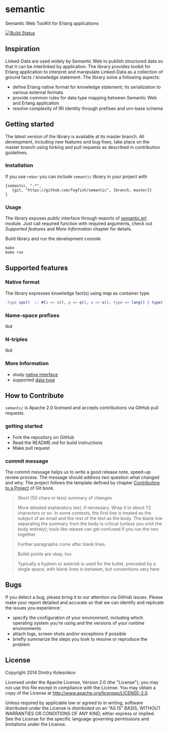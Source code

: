 # semantic

Semantic Web ToolKit for Erlang applications

[![Build Status](https://secure.travis-ci.org/fogfish/semantic.svg?branch=master)](http://travis-ci.org/fogfish/semantic)

## Inspiration

Linked-Data are used widely by Semantic Web to publish structured data so that it can be interlinked by application. The library provides toolkit for Erlang application to interpret and manipulate Linked-Data as a collection of ground facts / knowledge statement. The library solve a following aspects:
* define Erlang native format for knowledge statement; its serialization to various external formats
* provide common rules for data type mapping between Semantic Web and Erlang application
* resolve complexity of IRI identity through prefixes and urn-base schema


## Getting started

The latest version of the library is available at its master branch. All development, including new features and bug fixes, take place on the master branch using forking and pull requests as described in contribution guidelines.

### Installation

If you use `rebar` you can include `semantic` library in your project with
```
{semantic, ".*",
   {git, "https://github.com/fogfish/semantic", {branch, master}}
}
```

### Usage

The library exposes _public_ interface through exports of [semantic.erl](src/semantic.erl) module. Just call required function with required arguments, check out _Supported features_ and _More Information_ chapter for details. 

Build library and run the development console
```
make
make run
```
 
## Supported features

### Native format

The library expresses knowledge fact(s) using map as container type. 

```erlang
-type spo()  :: #{s => s(), p => p(), o => o(), type => lang() | type()}.
```

### Name-space prefixes

tbd

### N-triples

tbd

### More Information

* study [native interface](src/semantic.erl)
* supported [data type](doc/datatype.md)


## How to Contribute

`semantic` is Apache 2.0 licensed and accepts contributions via GitHub pull requests.

### getting started

* Fork the repository on GitHub
* Read the README.md for build instructions
* Make pull request

### commit message

The commit message helps us to write a good release note, speed-up review process. The message should address two question what changed and why. The project follows the template defined by chapter [Contributing to a Project](http://git-scm.com/book/ch5-2.html) of Git book.

>
> Short (50 chars or less) summary of changes
>
> More detailed explanatory text, if necessary. Wrap it to about 72 characters or so. In some contexts, the first line is treated as the subject of an email and the rest of the text as the body. The blank line separating the summary from the body is critical (unless you omit the body entirely); tools like rebase can get confused if you run the two together.
> 
> Further paragraphs come after blank lines.
> 
> Bullet points are okay, too
> 
> Typically a hyphen or asterisk is used for the bullet, preceded by a single space, with blank lines in between, but conventions vary here
>

## Bugs

If you detect a bug, please bring it to our attention via GitHub issues. Please make your report detailed and accurate so that we can identify and replicate the issues you experience:
- specify the configuration of your environment, including which operating system you're using and the versions of your runtime environments
- attach logs, screen shots and/or exceptions if possible
- briefly summarize the steps you took to resolve or reproduce the problem


## License

Copyright 2014 Dmitry Kolesnikov

Licensed under the Apache License, Version 2.0 (the "License"); you may not use this file except in compliance with the License. You may obtain a copy of the License at http://www.apache.org/licenses/LICENSE-2.0.

Unless required by applicable law or agreed to in writing, software distributed under the License is distributed on an "AS IS" BASIS, WITHOUT WARRANTIES OR CONDITIONS OF ANY KIND, either express or implied. See the License for the specific language governing permissions and limitations under the License.



